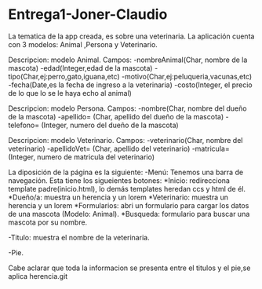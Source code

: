 # Entrega1-Joner-Claudio

La tematica de la app creada, es sobre una veterinaria. La aplicación cuenta con 3 modelos: Animal ,Persona y Veterinario.

Descripcion: modelo Animal. Campos: -nombreAnimal(Char, nombre de la mascota) -edad(Integer,edad de la mascota) -tipo(Char,ej:perro,gato,iguana,etc) -motivo(Char,ej:peluqueria,vacunas,etc) -fecha(Date,es la fecha de ingreso a la veterinaria) -costo(Integer, el precio de lo que lo se le haya echo al animal)

Descripcion: modelo Persona. Campos: -nombre(Char, nombre del dueño de la mascota) -apellido= (Char, apellido del dueño de la mascota) -telefono= (Integer, numero del dueño de la mascota)

Descripcion: modelo Veterinario. Campos: -veterinario(Char, nombre del veterinario) -apellidoVet= (Char, apellido del veterinario) -matricula= (Integer, numero de matricula del veterinario)

La diposición de la página es la siguiente: -Menú: Tenemos una barra de navegación. Esta tiene los sigueientes botones: *Inicio: redirecciona template padre(inicio.html), lo demás templates heredan ccs y html de él. *Dueño/a: muestra un herencia y un lorem *Veterinario: muestra un herencia y un lorem *Formularios: abri un formulario para cargar los datos de una mascota (Modelo: Animal). *Busqueda: formulario para buscar una mascota por su nombre.

-Titulo: muestra el nombre de la veterinaria.

-Pie.

Cabe aclarar que toda la informacion se presenta entre el titulos y el pie,se aplica herencia.git 


